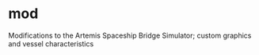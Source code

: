 # mod
Modifications to the Artemis Spaceship Bridge Simulator; custom graphics and vessel characteristics
